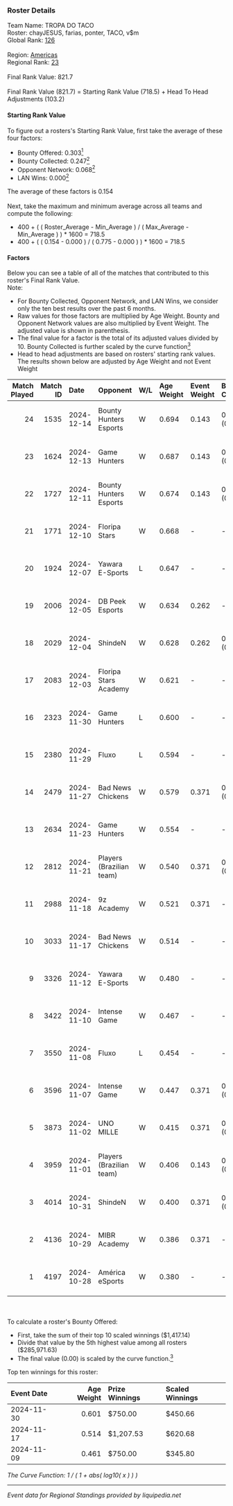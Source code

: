 ### Roster Details<br />
Team Name: TROPA DO TACO<br />
Roster: chayJESUS, farias, ponter, TACO, v$m<br />
Global Rank: [126](../../standings_global_2025_02_28.md)<br />
<br />
Region: [Americas]( ../../standings_americas_2025_02_28.md)<br />
Regional Rank: [23]( ../../standings_americas_2025_02_28.md)<br />
<br />
Final Rank Value:  821.7<br />
<br />
Final Rank Value (821.7) = Starting Rank Value (718.5) + Head To Head Adjustments (103.2)<br />

#### Starting Rank Value<br />
To figure out a rosters's Starting Rank Value, first take the average of these four factors:<br />
- Bounty Offered: 0.303[<sup>1</sup>](#table2)
- Bounty Collected: 0.247[<sup>2</sup>](#table1)
- Opponent Network: 0.068[<sup>2</sup>](#table1)
- LAN Wins: 0.000[<sup>2</sup>](#table1)

The average of these factors is 0.154<br />
<br />
Next, take the maximum and minimum average across all teams and compute the following:<br />
- 400 + ( ( Roster_Average - Min_Average ) / ( Max_Average - Min_Average ) ) * 1600 = 718.5
- 400 + ( ( 0.154 - 0.000 ) / ( 0.775 - 0.000 ) ) * 1600 = 718.5


#### Factors<br />
Below you can see a table of all of the matches that contributed to this roster's Final Rank Value.<br />
Note:<br />

- For Bounty Collected, Opponent Network, and LAN Wins, we consider only the ten best results over the past 6 months.
- Raw values for those factors are multiplied by Age Weight. Bounty and Opponent Network values are also multiplied by Event Weight. The adjusted value is shown in parenthesis.
- The final value for a factor is the total of its adjusted values divided by 10. Bounty Collected is further scaled by the curve function[<sup>3</sup>](#curveFunction)
- Head to head adjustments are based on rosters' starting rank values. The results shown below are adjusted by Age Weight and not Event Weight
<span id="table1"></span><br />


| Match Played | Match ID | Date       | Opponent                 | W/L | Age Weight | Event Weight | Bounty Collected | Opponent Network | LAN Wins  | H2H Adj. | Roster                               |
| -: | -: | :- | :- | :- | :- | :- | :- | :- | :- | -: | :- |
|           24 |     1535 | 2024-12-14 | Bounty Hunters Esports   | W   | 0.694      | 0.143        | 0.005 (0.001)    | 0.443 (0.044)    | 0 (0.000) |     9.67 | chayJESUS, farias, ponter, TACO, v$m |
|           23 |     1624 | 2024-12-13 | Game Hunters             | W   | 0.687      | 0.143        | 0.003 (0.000)    | -                | 0 (0.000) |     8.83 | chayJESUS, farias, ponter, TACO, v$m |
|           22 |     1727 | 2024-12-11 | Bounty Hunters Esports   | W   | 0.674      | 0.143        | 0.005 (0.001)    | 0.443 (0.043)    | 0 (0.000) |     9.71 | chayJESUS, farias, ponter, TACO, v$m |
|           21 |     1771 | 2024-12-10 | Floripa Stars            | W   | 0.668      | -            | -                | -                | 0 (0.000) |     6.30 | chayJESUS, farias, ponter, TACO, v$m |
|           20 |     1924 | 2024-12-07 | Yawara E-Sports          | L   | 0.647      | -            | -                | -                | -         |   -12.01 | chayJESUS, farias, ponter, TACO, v$m |
|           19 |     2006 | 2024-12-05 | DB Peek Esports          | W   | 0.634      | 0.262        | -                | 0.258 (0.043)    | 0 (0.000) |     5.57 | chayJESUS, farias, ponter, TACO, v$m |
|           18 |     2029 | 2024-12-04 | ShindeN                  | W   | 0.628      | 0.262        | 0.006 (0.001)    | 0.333 (0.055)    | 0 (0.000) |     7.71 | chayJESUS, farias, ponter, TACO, v$m |
|           17 |     2083 | 2024-12-03 | Floripa Stars Academy    | W   | 0.621      | -            | -                | -                | 0 (0.000) |     3.06 | chayJESUS, farias, ponter, TACO, v$m |
|           16 |     2323 | 2024-11-30 | Game Hunters             | L   | 0.600      | -            | -                | -                | -         |   -10.73 | chayJESUS, farias, ponter, TACO, v$m |
|           15 |     2380 | 2024-11-29 | Fluxo                    | L   | 0.594      | -            | -                | -                | -         |    -3.81 | chayJESUS, farias, ponter, TACO, v$m |
|           14 |     2479 | 2024-11-27 | Bad News Chickens        | W   | 0.579      | 0.371        | 0.003 (0.001)    | 0.259 (0.055)    | 0 (0.000) |     6.66 | chayJESUS, farias, ponter, TACO, v$m |
|           13 |     2634 | 2024-11-23 | Game Hunters             | W   | 0.554      | -            | -                | -                | 0 (0.000) |     3.27 | chayJESUS, farias, ponter, TACO, v$m |
|           12 |     2812 | 2024-11-21 | Players (Brazilian team) | W   | 0.540      | 0.371        | 0.010 (0.002)    | 0.684 (0.137)    | 0 (0.000) |     8.20 | chayJESUS, farias, ponter, TACO, v$m |
|           11 |     2988 | 2024-11-18 | 9z Academy               | W   | 0.521      | 0.371        | -                | 0.418 (0.081)    | -         |     6.46 | chayJESUS, farias, ponter, TACO, v$m |
|           10 |     3033 | 2024-11-17 | Bad News Chickens        | W   | 0.514      | -            | -                | -                | -         |     6.59 | chayJESUS, farias, ponter, TACO, v$m |
|            9 |     3326 | 2024-11-12 | Yawara E-Sports          | W   | 0.480      | -            | -                | -                | -         |     7.19 | chayJESUS, farias, ponter, TACO, v$m |
|            8 |     3422 | 2024-11-10 | Intense Game             | W   | 0.467      | -            | -                | -                | -         |     6.30 | chayJESUS, farias, ponter, TACO, v$m |
|            7 |     3550 | 2024-11-08 | Fluxo                    | L   | 0.454      | -            | -                | -                | -         |    -2.85 | farias, n1ssim, ponter, TACO, v$m    |
|            6 |     3596 | 2024-11-07 | Intense Game             | W   | 0.447      | 0.371        | 0.003 (0.001)    | -                | -         |     6.22 | farias, n1ssim, ponter, TACO, v$m    |
|            5 |     3873 | 2024-11-02 | UNO MILLE                | W   | 0.415      | 0.371        | 0.012 (0.002)    | 0.631 (0.097)    | -         |     7.34 | farias, n1ssim, ponter, TACO, v$m    |
|            4 |     3959 | 2024-11-01 | Players (Brazilian team) | W   | 0.406      | 0.143        | 0.010 (0.001)    | -                | -         |     6.86 | chayJESUS, farias, ponter, TACO, v$m |
|            3 |     4014 | 2024-10-31 | ShindeN                  | W   | 0.400      | 0.371        | 0.006 (0.001)    | 0.333 (0.049)    | -         |     6.61 | farias, n1ssim, ponter, TACO, v$m    |
|            2 |     4136 | 2024-10-29 | MIBR Academy             | W   | 0.386      | 0.371        | -                | 0.506 (0.072)    | -         |     5.72 | farias, n1ssim, ponter, TACO, v$m    |
|            1 |     4197 | 2024-10-28 | América eSports          | W   | 0.380      | -            | -                | -                | -         |     4.29 | chayJESUS, farias, ponter, TACO, v$m |

<br />
<span id="table2"></span><br />
To calculate a roster's Bounty Offered:<br />

- First, take the sum of their top 10 scaled winnings ($1,417.14)
- Divide that value by the 5th highest value among all rosters ($285,971.63)
- The final value (0.00) is scaled by the curve function.[<sup>3</sup>](#curveFunction)

Top ten winnings for this roster:<br />

| Event Date | Age Weight | Prize Winnings | Scaled Winnings |
| :- | -: | :- | :- |
| 2024-11-30 |      0.601 | $750.00        | $450.66         |
| 2024-11-17 |      0.514 | $1,207.53      | $620.68         |
| 2024-11-09 |      0.461 | $750.00        | $345.80         |


<span id="curveFunction"></span>_The Curve Function: 1 / ( 1 + abs( log10( x ) ) )_<br />

---
_Event data for Regional Standings provided by liquipedia.net_<br />
